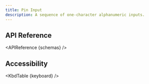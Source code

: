 ```yaml
---
title: Pin Input
description: A sequence of one-character alphanumeric inputs.
---
```


<script>
    import { APIReference, KbdTable } from '$docs/components/index.js'
    export let schemas
    export let keyboard
</script>

## API Reference

<APIReference {schemas} />

## Accessibility

<KbdTable {keyboard} />
